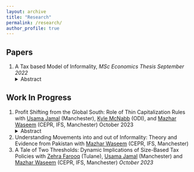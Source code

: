 ```yaml
---
layout: archive
title: "Research"
permalink: /research/
author_profile: true
---
```


<h2>Papers</h2>
<ol>
  <li>A Tax based Model of Informality, <i> MSc Economics Thesis September 2022</i></li>
<details>
  <summary>Abstract <i></i></summary> 
  <p>In low and middle-income countries, the informal sector constitutes a significant portion of GDP and employment, posing challenges for taxation and social protection. Tax evasion tends to be a major driver of informality even in developed countries Pappadà & Rogoff (2023). This paper develops a theoretical model to understand how firms choose between formal and informal operations in the presence of imperfect enforcement. The model, inspired by Roy’s classic self-selection theory, examines the relationship between firm productivity and profit in the context of taxation. It suggests that firms with higher productivity are more likely to operate in the formal sector if there is a wider dispersion in productivity among formal firms. This dispersion is influenced by government policies, such as tax rates, evasion and compliance costs, as well as support for formal businesses and availability of educated labor. The paper lays the groundwork for an in-depth study of how tax policy affects informality.</p>
</details>
 </ol> 
<h2>Work In Progress</h2>
<ol>
<li>Profit Shifting from the Global South: Role of Thin Capitalization Rules with <a href="https://research.manchester.ac.uk/en/persons/usama.jamal" target="_blank">Usama Jamal</a> (Manchester), <a href="https://odi.org/en/profile/kyle-mcnabb/" target="_blank">Kyle McNabb</a> (ODI), and <a href="https://www.mazharwaseem.com" target="_blank">Mazhar Waseem</a> (CEPR, IFS, Manchester)</i> October 2023 </li>

  <details>
  <summary>Abstract <i></i></summary> 
  <p>Large multinational corporations pervasively exploit cross-country corporate tax rate differentials for profit shifting. One of the key channels that firms persistently use is to excessively lend themselves money from their foreign subsidiaries located in relatively low-tax countries. Since interest payment is tax-deductible against the profits a company makes, the host country is deprived of potential corporate tax revenues worth billions of dollars. In order to discourage this outflow of taxable profits, countries impose different anti-tax avoidance measures. In this research, we intend to study the effects of the imposition of two such reforms, namely Thin Capitalization Rule and Interest Deduction Limitation, on profit shifting by firms across the borders from Uganda. Using DiD and other quasi-experimental approaches, we intend to quantify the revenue and welfare losses caused by the profit shifting behavior of firms prior to the reforms by estimating the behavioral responses of MNCs along multiple margins including reported turnover, profits, assets, liabilities, and firm growth over time. Finally, we also intend to test whether the policy induced any anticipatory effects. </p>
</details>
  
<li>Understanding Movements into and out of Informality: Theory and Evidence from Pakistan with <a href="https://www.mazharwaseem.com" target="_blank">Mazhar Waseem</a> (CEPR, IFS, Manchester)</li>

<li>A Tale of Two Thresholds: Dynamic Implications of Size-Based Tax Policies with <a href="https://zehrafarooq.com/" target="_blank">Zehra Farooq</a> (Tulane), <a href="https://research.manchester.ac.uk/en/persons/usama.jamal" target="_blank">Usama Jamal</a> (Manchester) and <a href="https://www.mazharwaseem.com" target="_blank">Mazhar Waseem</a> (CEPR, IFS, Manchester) <i> October 2023<i> </li>

</ol>
